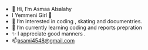- 👋 Hi, I’m Asmaa Alsalahy
- I Yemmeni Girl 👑
- 👀 I’m interested in coding , skating and documentries.
- 🌱 I’m currently learning coding and reports prepration 
- ✨ I appreciate good manners .
- 📫asami4548@gmail.com


